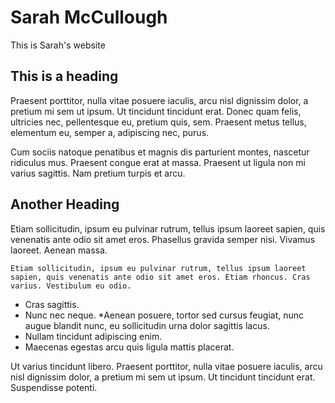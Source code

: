 Sarah McCullough
================

This is Sarah's website

This is a heading
------------------


Praesent porttitor, nulla vitae posuere iaculis, arcu nisl dignissim dolor, a pretium mi sem ut ipsum. Ut tincidunt tincidunt erat. Donec quam felis, ultricies nec, pellentesque eu, pretium quis, sem. Praesent metus tellus, elementum eu, semper a, adipiscing nec, purus.

Cum sociis natoque penatibus et magnis dis parturient montes, nascetur ridiculus mus. Praesent congue erat at massa. Praesent ut ligula non mi varius sagittis. Nam pretium turpis et arcu.


Another Heading
---------------

Etiam sollicitudin, ipsum eu pulvinar rutrum, tellus ipsum laoreet sapien, quis venenatis ante odio sit amet eros. Phasellus gravida semper nisi. Vivamus laoreet. Aenean massa.

```
Etiam sollicitudin, ipsum eu pulvinar rutrum, tellus ipsum laoreet sapien, quis venenatis ante odio sit amet eros. Etiam rhoncus. Cras varius. Vestibulum eu odio.
```

* Cras sagittis.
* Nunc nec neque.
*Aenean posuere, tortor sed cursus feugiat, nunc augue blandit nunc, eu sollicitudin urna dolor sagittis lacus.
* Nullam tincidunt adipiscing enim.
* Maecenas egestas arcu quis ligula mattis placerat.

Ut varius tincidunt libero. Praesent porttitor, nulla vitae posuere iaculis, arcu nisl dignissim dolor, a pretium mi sem ut ipsum. Ut tincidunt tincidunt erat. Suspendisse potenti.
